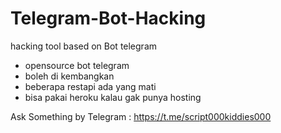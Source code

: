 # Telegram-Bot-Hacking
hacking tool based on Bot telegram

- opensource bot telegram
- boleh di kembangkan
- beberapa restapi ada yang mati
- bisa pakai heroku kalau gak punya hosting

Ask Something by Telegram : https://t.me/script000kiddies000
